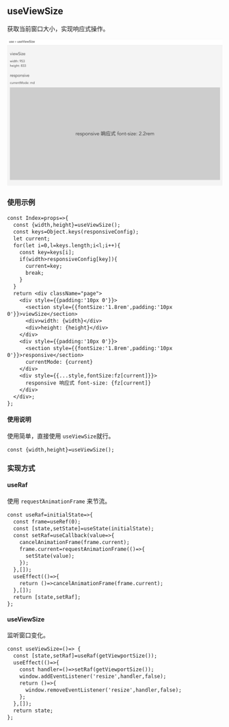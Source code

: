 ## useViewSize

获取当前窗口大小，实现响应式操作。

![useViewSize](./images/1.jpeg)

### 使用示例

    const Index=props=>{
      const {width,height}=useViewSize();
      const keys=Object.keys(responsiveConfig);
      let current;
      for(let i=0,l=keys.length;i<l;i++){
        const key=keys[i];
        if(width>responsiveConfig[key]){
          current=key;
          break;
        }
      }
      return <div className="page">
        <div style={{padding:'10px 0'}}>
          <section style={{fontSize:'1.8rem',padding:'10px 0'}}>viewSize</section>
          <div>width: {width}</div>
          <div>height: {height}</div>
        </div>
        <div style={{padding:'10px 0'}}>
          <section style={{fontSize:'1.8rem',padding:'10px 0'}}>responsive</section>
          currentMode: {current}
        </div>
        <div style={{...style,fontSize:fz[current]}}>
          responsive 响应式 font-size: {fz[current]}
        </div>
      </div>;
    };

#### 使用说明

使用简单，直接使用 `useViewSize`就行。

    const {width,height}=useViewSize();

### 实现方式

#### useRaf

使用 `requestAnimationFrame` 来节流。

    const useRaf=initialState=>{
      const frame=useRef(0);
      const [state,setState]=useState(initialState);
      const setRaf=useCallback(value=>{
        cancelAnimationFrame(frame.current);
        frame.current=requestAnimationFrame(()=>{
          setState(value);
        });
      },[]);
      useEffect(()=>{
        return ()=>cancelAnimationFrame(frame.current);
      },[]);
      return [state,setRaf];
    };

#### useViewSize

监听窗口变化。

    const useViewSize=()=> {
      const [state,setRaf]=useRaf(getViewportSize());
      useEffect(()=>{
        const handler=()=>setRaf(getViewportSize());
        window.addEventListener('resize',handler,false);
        return ()=>{
          window.removeEventListener('resize',handler,false);
        };
      },[]);
      return state;
    };
